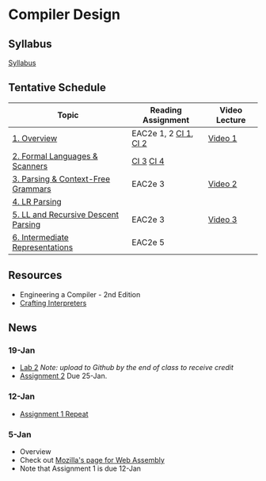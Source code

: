 # Compiler Design

## Syllabus

[Syllabus](syllabus.md)

## Tentative Schedule

| Topic                                                              | Reading Assignment | Video Lecture                                    |
|--------------------------------------------------------------------|--------------------|--------------------------------------------------|
| [1. Overview](lectures/A-overview.pptx)                           | EAC2e  1, 2 [CI 1](https://www.craftinginterpreters.com/introduction.html), [CI 2](https://www.craftinginterpreters.com/a-map-of-the-territory.html)       | [Video 1](https://www.youtube.com/watch?v=Kk22pqxy_VI) |
| [2. Formal Languages & Scanners](lectures/B-regexp.pptx)          |  [CI 3](https://www.craftinginterpreters.com/the-lox-language.html)  [CI 4](https://www.craftinginterpreters.com/scanning.html)                |
| [3. Parsing & Context-Free Grammars](lectures/C-grammars.pptx)    | EAC2e 3            | [Video 2](https://www.youtube.com/watch?v=DwK5EAC3kDI) |
| [4. LR Parsing](lectures/D-lr-parsing.pptx)                       |                    |
| [5. LL and Recursive Descent Parsing](lectures/F-ll-parsing.pptx) | EAC2e 3            | [Video 3](https://youtu.be/8xiEkS9fpjE?t=5579) |
| [6. Intermediate Representations](lectures/G-IRs.pptx)             | EAC2e 5            |                                                  |

## Resources

* Engineering a Compiler - 2nd Edition
* [Crafting Interpreters](http://craftinginterpreters.com/)

## News


### 19-Jan 

* [Lab 2](https://classroom.github.com/a/y-jgJC66) *Note: upload to Github by the end of class to receive credit*
* [Assignment 2](https://classroom.github.com/a/KYaM6G7g) Due 25-Jan.

### 12-Jan

* [Assignment 1 Repeat](https://classroom.github.com/a/fddYkAWl)
    
### 5-Jan

* Overview
* Check out [Mozilla's page for Web Assembly](https://developer.mozilla.org/en-US/docs/WebAssembly)
* Note that Assignment 1 is due 12-Jan
